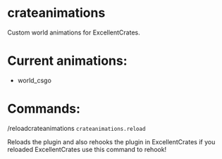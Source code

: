 ﻿# crateanimations
Custom world animations for ExcellentCrates.

# Current animations:
- world_csgo

# Commands:
/reloadcrateanimations `crateanimations.reload`

Reloads the plugin and also rehooks the plugin in ExcellentCrates
if you reloaded ExcellentCrates use this command to rehook!
